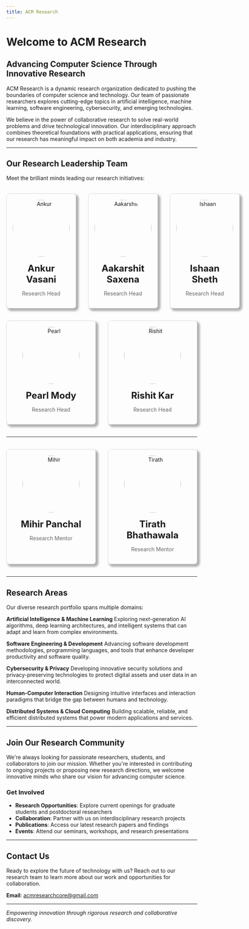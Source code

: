 ```yaml
---
title: ACM Research
---
```


# Welcome to ACM Research

## Advancing Computer Science Through Innovative Research

ACM Research is a dynamic research organization dedicated to pushing the boundaries of computer science and technology. Our team of passionate researchers explores cutting-edge topics in artificial intelligence, machine learning, software engineering, cybersecurity, and emerging technologies.

We believe in the power of collaborative research to solve real-world problems and drive technological innovation. Our interdisciplinary approach combines theoretical foundations with practical applications, ensuring that our research has meaningful impact on both academia and industry.

---

## Our Research Leadership Team

Meet the brilliant minds leading our research initiatives:

<div style="display: grid; grid-template-columns: repeat(3, 1fr); gap: 2rem; margin: 2rem 0;">

  <div style="box-shadow: 5px 5px 5px 2px rgba(0, 0, 0, 0.3); cursor: pointer; text-align: center; padding: 1rem; border: 1px solid #ddd; border-radius: 8px; transition: all 0.2s ease-in-out;" onmouseover="this.style.transform='scale(0.98)'; this.style.boxShadow='5px 5px 5px 2px rgba(0, 0, 0, 0.5)'" onmouseout="this.style.transform='scale(1)'; this.style.boxShadow='5px 5px 5px 2px rgba(0, 0, 0, 0.3)'">
    <img src="/images/introduction/ankur.png" alt="Ankur" style="width: 150px; height: 150px; border-radius: 50%; object-fit: cover; margin-bottom: 1rem;">
    <p style="font-size: 1.5rem; font-weight: bold; margin: 0;">Ankur Vasani</p>
    <p style="color: #666;">Research Head</p>
  </div>

  <div style="box-shadow: 5px 5px 5px 2px rgba(0, 0, 0, 0.3); cursor: pointer; text-align: center; padding: 1rem; border: 1px solid #ddd; border-radius: 8px; transition: all 0.2s ease-in-out;" onmouseover="this.style.transform='scale(0.98)'; this.style.boxShadow='5px 5px 5px 2px rgba(0, 0, 0, 0.5)'" onmouseout="this.style.transform='scale(1)'; this.style.boxShadow='5px 5px 5px 2px rgba(0, 0, 0, 0.3)'">
    <img src="/images/introduction/aakarshit.png" alt="Aakarshit" style="width: 150px; height: 150px; border-radius: 50%; object-fit: cover; margin-bottom: 1rem;">
    <p style="font-size: 1.5rem; font-weight: bold; margin: 0;">Aakarshit Saxena</p>
    <p style="color: #666;">Research Head</p>
  </div>

  <div style="box-shadow: 5px 5px 5px 2px rgba(0, 0, 0, 0.3); cursor: pointer; text-align: center; padding: 1rem; border: 1px solid #ddd; border-radius: 8px; transition: all 0.2s ease-in-out;" onmouseover="this.style.transform='scale(0.98)'; this.style.boxShadow='5px 5px 5px 2px rgba(0, 0, 0, 0.5)'" onmouseout="this.style.transform='scale(1)'; this.style.boxShadow='5px 5px 5px 2px rgba(0, 0, 0, 0.3)'">
    <img src="/images/introduction/ishaan.png" alt="Ishaan" style="width: 150px; height: 150px; border-radius: 50%; object-fit: cover; margin-bottom: 1rem;">
    <p style="font-size: 1.5rem; font-weight: bold; margin: 0;">Ishaan Sheth</p>
    <p style="color: #666;">Research Head</p>
  </div>

</div>

<div style="display: grid; grid-template-columns: repeat(2, 1fr); gap: 2rem; margin: 2rem 0; max-width:575px; justify-content: center; margin-left: auto; margin-right: auto;">

  <div style="box-shadow: 5px 5px 5px 2px rgba(0, 0, 0, 0.3); cursor: pointer; text-align: center; padding: 1rem; border: 1px solid #ddd; border-radius: 8px; transition: all 0.2s ease-in-out;" onmouseover="this.style.transform='scale(0.98)'; this.style.boxShadow='5px 5px 5px 2px rgba(0, 0, 0, 0.5)'" onmouseout="this.style.transform='scale(1)'; this.style.boxShadow='5px 5px 5px 2px rgba(0, 0, 0, 0.3)'">
    <img src="/images/introduction/pearl.png" alt="Pearl" style="width: 150px; height: 150px; border-radius: 50%; object-fit: cover; margin-bottom: 1rem;">
    <p style="font-size: 1.5rem; font-weight: bold; margin: 0;">Pearl Mody</p>
    <p style="color: #666;">Research Head</p>
  </div>

  <div style="box-shadow: 5px 5px 5px 2px rgba(0, 0, 0, 0.3); cursor: pointer; text-align: center; padding: 1rem; border: 1px solid #ddd; border-radius: 8px; transition: all 0.2s ease-in-out;" onmouseover="this.style.transform='scale(0.98)'; this.style.boxShadow='5px 5px 5px 2px rgba(0, 0, 0, 0.5)'" onmouseout="this.style.transform='scale(1)'; this.style.boxShadow='5px 5px 5px 2px rgba(0, 0, 0, 0.3)'">
    <img src="/images/introduction/rishit.png" alt="Rishit" style="width: 150px; height: 150px; border-radius: 50%; object-fit: cover; margin-bottom: 1rem;">
    <p style="font-size: 1.5rem; font-weight: bold; margin: 0;">Rishit Kar</p>
    <p style="color: #666;">Research Head</p>
  </div>

</div>

---

<div style="display: grid; grid-template-columns: repeat(2, 1fr); gap: 2rem; margin: 2rem 0; max-width:575px; justify-content: center; margin-left: auto; margin-right: auto;">

  <div style="box-shadow: 5px 5px 5px 2px rgba(0, 0, 0, 0.3); cursor: pointer; text-align: center; padding: 1rem; border: 1px solid #ddd; border-radius: 8px; transition: all 0.2s ease-in-out;" onmouseover="this.style.transform='scale(0.98)'; this.style.boxShadow='5px 5px 5px 2px rgba(0, 0, 0, 0.5)'" onmouseout="this.style.transform='scale(1)'; this.style.boxShadow='5px 5px 5px 2px rgba(0, 0, 0, 0.3)'">
    <img src="/images/introduction/mihir.png" alt="Mihir" style="width: 150px; height: 150px; border-radius: 50%; object-fit: cover; margin-bottom: 1rem;">
    <p style="font-size: 1.5rem; font-weight: bold; margin: 0;">Mihir Panchal</p>
    <p style="color: #666;">Research Mentor</p>
  </div>

  <div style="box-shadow: 5px 5px 5px 2px rgba(0, 0, 0, 0.3); cursor: pointer; text-align: center; padding: 1rem; border: 1px solid #ddd; border-radius: 8px; transition: all 0.2s ease-in-out;" onmouseover="this.style.transform='scale(0.98)'; this.style.boxShadow='5px 5px 5px 2px rgba(0, 0, 0, 0.5)'" onmouseout="this.style.transform='scale(1)'; this.style.boxShadow='5px 5px 5px 2px rgba(0, 0, 0, 0.3)'">
    <img src="/images/introduction/tirath.png" alt="Tirath" style="width: 150px; height: 150px; border-radius: 50%; object-fit: cover; margin-bottom: 1rem;">
    <p style="font-size: 1.5rem; font-weight: bold; margin: 0;">Tirath Bhathawala</p>
    <p style="color: #666;">Research Mentor</p>
  </div>

</div>

---

## Research Areas

Our diverse research portfolio spans multiple domains:

**Artificial Intelligence & Machine Learning**
Exploring next-generation AI algorithms, deep learning architectures, and intelligent systems that can adapt and learn from complex environments.

**Software Engineering & Development**
Advancing software development methodologies, programming languages, and tools that enhance developer productivity and software quality.

**Cybersecurity & Privacy**
Developing innovative security solutions and privacy-preserving technologies to protect digital assets and user data in an interconnected world.

**Human-Computer Interaction**
Designing intuitive interfaces and interaction paradigms that bridge the gap between humans and technology.

**Distributed Systems & Cloud Computing**
Building scalable, reliable, and efficient distributed systems that power modern applications and services.

---

## Join Our Research Community

We're always looking for passionate researchers, students, and collaborators to join our mission. Whether you're interested in contributing to ongoing projects or proposing new research directions, we welcome innovative minds who share our vision for advancing computer science.

### Get Involved

- **Research Opportunities**: Explore current openings for graduate students and postdoctoral researchers
- **Collaboration**: Partner with us on interdisciplinary research projects
- **Publications**: Access our latest research papers and findings
- **Events**: Attend our seminars, workshops, and research presentations

---

## Contact Us

Ready to explore the future of technology with us? Reach out to our research team to learn more about our work and opportunities for collaboration.

**Email**: acmresearchcore@gmail.com

---

_Empowering innovation through rigorous research and collaborative discovery._
